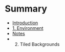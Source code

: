 # Summary

* [Introduction](README.md)
* [1. Environment](chapter1.md)
* [Notes](notes.md)
* 2. Tiled Backgrounds

